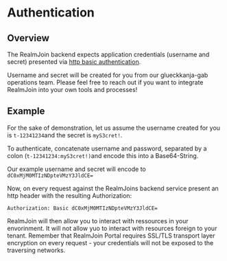 # Authentication

## Overview

The RealmJoin backend expects application credentials (username and secret) presented via [http basic authentication](https://developer.mozilla.org/en-US/docs/Web/HTTP/Authentication).

Username and secret will be created for you from our glueckkanja-gab operations team. Please feel free to reach out if you want to integrate RealmJoin into your own tools and processes!

## Example

For the sake of demonstration, let us assume the username created for you is `t-12341234`and the secret is `myS3cret!`.&#x20;

To authenticate, concatenate username and password, separated by a colon (`t-12341234:myS3cret!)`and encode this into a Base64-String.&#x20;

Our example username and secret will encode to `dC0xMjM0MTIzNDpteVMzY3JldCE=` &#x20;

Now, on every request against the RealmJoins backend service present an http header with the resulting Authorization:

```
Authorization: Basic dC0xMjM0MTIzNDpteVMzY3JldCE=
```

RealmJoin will then allow you to interact with ressources in your envorinment. It will not allow yuo to interact with resources foreign to your tenant. Remember that RealmJoin Portal requires SSL/TLS transport layer encryption on every request - your credentials will not be exposed to the traversing networks.
